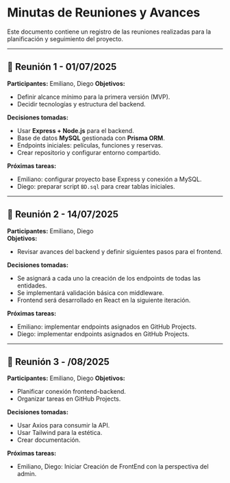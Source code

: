 # Minutas de Reuniones y Avances

Este documento contiene un registro de las reuniones realizadas para la planificación y seguimiento del proyecto.

---

## 📅 Reunión 1 - 01/07/2025

**Participantes:** Emiliano, Diego
**Objetivos:**

- Definir alcance mínimo para la primera versión (MVP).
- Decidir tecnologías y estructura del backend.

**Decisiones tomadas:**

- Usar **Express + Node.js** para el backend.
- Base de datos **MySQL** gestionada con **Prisma ORM**.
- Endpoints iniciales: películas, funciones y reservas.
- Crear repositorio y configurar entorno compartido.

**Próximas tareas:**

- Emiliano: configurar proyecto base Express y conexión a MySQL.
- Diego: preparar script `BD.sql` para crear tablas iniciales.

---

## 📅 Reunión 2 - 14/07/2025

**Participantes:** Emiliano, Diego  
**Objetivos:**

- Revisar avances del backend y definir siguientes pasos para el frontend.

**Decisiones tomadas:**

- Se asignará a cada uno la creación de los endpoints de todas las entidades.
- Se implementará validación básica con middleware.
- Frontend será desarrollado en React en la siguiente iteración.

**Próximas tareas:**

- Emiliano: implementar endpoints asignados en GitHub Projects.
- Diego: implementar endpoints asignados en GitHub Projects.

---

## 📅 Reunión 3 - /08/2025

**Participantes:** Emiliano, Diego
**Objetivos:**

- Planificar conexión frontend-backend.
- Organizar tareas en GitHub Projects.

**Decisiones tomadas:**

- Usar Axios para consumir la API.
- Usar Tailwind para la estética.
- Crear documentación.

**Próximas tareas:**

- Emiliano, Diego: Iniciar Creación de FrontEnd con la perspectiva del admin.
